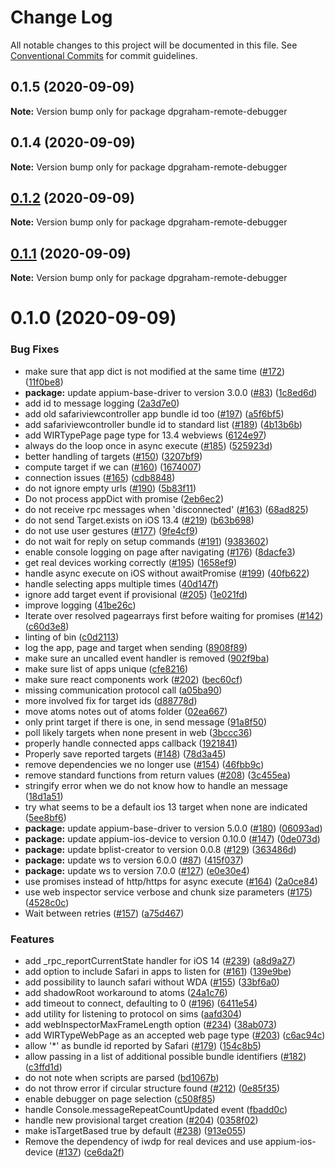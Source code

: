 # Change Log

All notable changes to this project will be documented in this file.
See [Conventional Commits](https://conventionalcommits.org) for commit guidelines.

## 0.1.5 (2020-09-09)

**Note:** Version bump only for package dpgraham-remote-debugger





## 0.1.4 (2020-09-09)

**Note:** Version bump only for package dpgraham-remote-debugger





## [0.1.2](https://github.com/appium/appium-remote-debugger/compare/v0.1.1...v0.1.2) (2020-09-09)

**Note:** Version bump only for package dpgraham-remote-debugger





## [0.1.1](https://github.com/appium/appium-remote-debugger/compare/v0.1.0...v0.1.1) (2020-09-09)

**Note:** Version bump only for package dpgraham-remote-debugger





# 0.1.0 (2020-09-09)


### Bug Fixes

* make sure that app dict is not modified at the same time ([#172](https://github.com/appium/appium-remote-debugger/issues/172)) ([11f0be8](https://github.com/appium/appium-remote-debugger/commit/11f0be83152bc8b4b58ac5dbd7ad1f88b59e24f4))
* **package:** update appium-base-driver to version 3.0.0 ([#83](https://github.com/appium/appium-remote-debugger/issues/83)) ([1c8ed6d](https://github.com/appium/appium-remote-debugger/commit/1c8ed6d610c7fb32e5c7329a05346de89cce0125))
* add id to message logging ([2a3d7e0](https://github.com/appium/appium-remote-debugger/commit/2a3d7e03f0cd44f9595421be54f993ff78507aaf))
* add old safariviewcontroller app bundle id too ([#197](https://github.com/appium/appium-remote-debugger/issues/197)) ([a5f6bf5](https://github.com/appium/appium-remote-debugger/commit/a5f6bf5f3f686ae338c06f94626c3b7fea4124fc))
* add safariviewcontroller bundle id to standard list ([#189](https://github.com/appium/appium-remote-debugger/issues/189)) ([4b13b6b](https://github.com/appium/appium-remote-debugger/commit/4b13b6b4c32daf1bff5c23b979882f3985b7a90e))
* add WIRTypePage page type for 13.4 webviews ([6124e97](https://github.com/appium/appium-remote-debugger/commit/6124e979ba45d1e383ab4ec3326de20c0834f42b))
* always do the loop once in async execute ([#185](https://github.com/appium/appium-remote-debugger/issues/185)) ([525923d](https://github.com/appium/appium-remote-debugger/commit/525923df498f3a4745e5538677ba5dc4d07e7f5a))
* better handling of targets ([#150](https://github.com/appium/appium-remote-debugger/issues/150)) ([3207bf9](https://github.com/appium/appium-remote-debugger/commit/3207bf91d1f51c3ab841bb4370fd849208fab26e))
* compute target if we can ([#160](https://github.com/appium/appium-remote-debugger/issues/160)) ([1674007](https://github.com/appium/appium-remote-debugger/commit/16740076151136cb3170c0b9580f41e019b5328d))
* connection issues ([#165](https://github.com/appium/appium-remote-debugger/issues/165)) ([cdb8848](https://github.com/appium/appium-remote-debugger/commit/cdb8848cba62dababa967b6240f00a7512caedb7))
* do not ignore empty urls ([#190](https://github.com/appium/appium-remote-debugger/issues/190)) ([5b83f11](https://github.com/appium/appium-remote-debugger/commit/5b83f111f6747047bbd1f79c65e1010e55a1485a))
* Do not process appDict with promise ([2eb6ec2](https://github.com/appium/appium-remote-debugger/commit/2eb6ec2670ae4200032005ce3e625f3d1b076597))
* do not receive rpc messages when 'disconnected' ([#163](https://github.com/appium/appium-remote-debugger/issues/163)) ([68ad825](https://github.com/appium/appium-remote-debugger/commit/68ad825c5cb3b59b890fef973971bf47677976af))
* do not send Target.exists on iOS 13.4 ([#219](https://github.com/appium/appium-remote-debugger/issues/219)) ([b63b698](https://github.com/appium/appium-remote-debugger/commit/b63b698e14328391a55d4022919b20c2ee469e40))
* do not use user gestures ([#177](https://github.com/appium/appium-remote-debugger/issues/177)) ([9fe4cf9](https://github.com/appium/appium-remote-debugger/commit/9fe4cf9f8bc94b4726da44f6b1133d9929e95279))
* do not wait for reply on setup commands ([#191](https://github.com/appium/appium-remote-debugger/issues/191)) ([9383602](https://github.com/appium/appium-remote-debugger/commit/93836027751b672d01ce1f8c9209dee826192a89))
* enable console logging on page after navigating ([#176](https://github.com/appium/appium-remote-debugger/issues/176)) ([8dacfe3](https://github.com/appium/appium-remote-debugger/commit/8dacfe39a218b77c14167f4ae8e33c17bb97691b))
* get real devices working correctly ([#195](https://github.com/appium/appium-remote-debugger/issues/195)) ([1658ef9](https://github.com/appium/appium-remote-debugger/commit/1658ef9e856b0082699f2d24168d499d12f6b617))
* handle async execute on iOS without awaitPromise ([#199](https://github.com/appium/appium-remote-debugger/issues/199)) ([40fb622](https://github.com/appium/appium-remote-debugger/commit/40fb622eba5fca820636421b1d588bb99d6c6965))
* handle selecting apps multiple times ([40d147f](https://github.com/appium/appium-remote-debugger/commit/40d147f5049e112e685d1cbd5538e666286868cd))
* ignore add target event if provisional ([#205](https://github.com/appium/appium-remote-debugger/issues/205)) ([1e021fd](https://github.com/appium/appium-remote-debugger/commit/1e021fd7f9f994864b1323589b8d9fdb954c2f73))
* improve logging ([41be26c](https://github.com/appium/appium-remote-debugger/commit/41be26cd6ba0c1c50fde55c87025d3dcb2f120db))
* Iterate over resolved pagearrays first before waiting for promises ([#142](https://github.com/appium/appium-remote-debugger/issues/142)) ([c60d3e8](https://github.com/appium/appium-remote-debugger/commit/c60d3e8531dd3f14dcd4cdfc5dacb0586a38b8c5))
* linting of bin ([c0d2113](https://github.com/appium/appium-remote-debugger/commit/c0d2113fa8e5268d288006e80a1b59f76c030170))
* log the app, page and target when sending ([8908f89](https://github.com/appium/appium-remote-debugger/commit/8908f8938f8cb474b2ba5af8364c7ba9cbb16734))
* make sure an uncalled event handler is removed ([902f9ba](https://github.com/appium/appium-remote-debugger/commit/902f9ba77e02e9de42a6bc28e49be551a0b1fb46))
* make sure list of apps unique ([cfe8216](https://github.com/appium/appium-remote-debugger/commit/cfe82169271991eef0ccdcdee890e1d50539a59e))
* make sure react components work ([#202](https://github.com/appium/appium-remote-debugger/issues/202)) ([bec60cf](https://github.com/appium/appium-remote-debugger/commit/bec60cf9bc6005e97e481708431218910d77fda8))
* missing communication protocol call ([a05ba90](https://github.com/appium/appium-remote-debugger/commit/a05ba90497029654db338ba122f6a71af8a589b2))
* more involved fix for target ids ([d88778d](https://github.com/appium/appium-remote-debugger/commit/d88778db449adc948ed9e09299dc499363d392db))
* move atoms notes out of atoms folder ([02ea667](https://github.com/appium/appium-remote-debugger/commit/02ea667c2adb08d3f2d4eeee9e60202c2c25a70e))
* only print target if there is one, in send message ([91a8f50](https://github.com/appium/appium-remote-debugger/commit/91a8f50738a3ae6b27e3b7aa25eacb4c24d952f4))
* poll likely targets when none present in web ([3bccc36](https://github.com/appium/appium-remote-debugger/commit/3bccc3662e0d70f2549922068fc911baba659217))
* properly handle connected apps callback ([1921841](https://github.com/appium/appium-remote-debugger/commit/1921841755dd51beafd2824ddaa616ad9d20a6dd))
* Properly save reported targets ([#148](https://github.com/appium/appium-remote-debugger/issues/148)) ([78d3a45](https://github.com/appium/appium-remote-debugger/commit/78d3a45ca887b22a994aab232d91e282a3363b91))
* remove dependencies we no longer use ([#154](https://github.com/appium/appium-remote-debugger/issues/154)) ([46fbb9c](https://github.com/appium/appium-remote-debugger/commit/46fbb9c8e0b32f2cb580cae2c85bcaab336c205d))
* remove standard functions from return values ([#208](https://github.com/appium/appium-remote-debugger/issues/208)) ([3c455ea](https://github.com/appium/appium-remote-debugger/commit/3c455ea9eaf4b401e8206e22375a8494bbb680d4))
* stringify error when we do not know how to handle an message ([18d1a51](https://github.com/appium/appium-remote-debugger/commit/18d1a518b94b51000e98960c654c4ebad3b667be))
* try what seems to be a default ios 13 target when none are indicated ([5ee8bf6](https://github.com/appium/appium-remote-debugger/commit/5ee8bf67fe8dcb1756913f81b6ff62b7f533987d))
* **package:** update appium-base-driver to version 5.0.0 ([#180](https://github.com/appium/appium-remote-debugger/issues/180)) ([06093ad](https://github.com/appium/appium-remote-debugger/commit/06093ad14ebc78115bf4285b0969f6cbf9b043d9))
* **package:** update appium-ios-device to version 0.10.0 ([#147](https://github.com/appium/appium-remote-debugger/issues/147)) ([0de073d](https://github.com/appium/appium-remote-debugger/commit/0de073d8295207b0b9f49d47255ad4ec949574ef))
* **package:** update bplist-creator to version 0.0.8 ([#129](https://github.com/appium/appium-remote-debugger/issues/129)) ([363486d](https://github.com/appium/appium-remote-debugger/commit/363486d9c2f6923b50b6ac216e90a270c3a12785))
* **package:** update ws to version 6.0.0 ([#87](https://github.com/appium/appium-remote-debugger/issues/87)) ([415f037](https://github.com/appium/appium-remote-debugger/commit/415f03767cff6d5b2be12a8f77066907cb3cadc6))
* **package:** update ws to version 7.0.0 ([#127](https://github.com/appium/appium-remote-debugger/issues/127)) ([e0e30e4](https://github.com/appium/appium-remote-debugger/commit/e0e30e4360ec04899f67c691392bc3f35bf36924))
* use promises instead of http/https for async execute ([#164](https://github.com/appium/appium-remote-debugger/issues/164)) ([2a0ce84](https://github.com/appium/appium-remote-debugger/commit/2a0ce845b479326b6f55139d0ae53b08cc417dc6))
* use web inspector service verbose and chunk size parameters ([#175](https://github.com/appium/appium-remote-debugger/issues/175)) ([4528c0c](https://github.com/appium/appium-remote-debugger/commit/4528c0cc978f14bf6a4ab4c708ecf687773522e7))
* Wait between retries ([#157](https://github.com/appium/appium-remote-debugger/issues/157)) ([a75d467](https://github.com/appium/appium-remote-debugger/commit/a75d467e964660b43f9773abbc876199e3b2b4a2))


### Features

* add _rpc_reportCurrentState handler for iOS 14 ([#239](https://github.com/appium/appium-remote-debugger/issues/239)) ([a8d9a27](https://github.com/appium/appium-remote-debugger/commit/a8d9a27dc4f4386b0d5baaba7e9bbf4dd13a4f73))
* add option to include Safari in apps to listen for ([#161](https://github.com/appium/appium-remote-debugger/issues/161)) ([139e9be](https://github.com/appium/appium-remote-debugger/commit/139e9be387243d301dc7bf55702051ed2cde2566))
* add possibility to launch safari without WDA ([#155](https://github.com/appium/appium-remote-debugger/issues/155)) ([33bf6a0](https://github.com/appium/appium-remote-debugger/commit/33bf6a0a7c9bba692387739be154f89afa22d734))
* add shadowRoot workaround to atoms ([24a1c76](https://github.com/appium/appium-remote-debugger/commit/24a1c76562a88b03bf12e13d7bbe193ee71aff9d))
* add timeout to connect, defaulting to 0 ([#196](https://github.com/appium/appium-remote-debugger/issues/196)) ([6411e54](https://github.com/appium/appium-remote-debugger/commit/6411e549a2c606439dc8595d082b619c213bbef7))
* add utility for listening to protocol on sims ([aafd304](https://github.com/appium/appium-remote-debugger/commit/aafd304393783390576173aebd8c963de7d135b5))
* add webInspectorMaxFrameLength option ([#234](https://github.com/appium/appium-remote-debugger/issues/234)) ([38ab073](https://github.com/appium/appium-remote-debugger/commit/38ab073d3d56fd1627472bae296216ab6822b4dc))
* add WIRTypeWebPage as an accepted web page type ([#203](https://github.com/appium/appium-remote-debugger/issues/203)) ([c6ac94c](https://github.com/appium/appium-remote-debugger/commit/c6ac94c77faa828c6f06a2dcadc47045deebe7f2))
* allow '*' as bundle id reported by Safari ([#179](https://github.com/appium/appium-remote-debugger/issues/179)) ([154c8b5](https://github.com/appium/appium-remote-debugger/commit/154c8b5bbeb62923f61f34f0aaddf9b0e8d5c1f5))
* allow passing in a list of additional possible bundle identifiers ([#182](https://github.com/appium/appium-remote-debugger/issues/182)) ([c3ffd1d](https://github.com/appium/appium-remote-debugger/commit/c3ffd1df16c3e55aa11dcd52a449069e33fd7abc))
* do not note when scripts are parsed ([bd1067b](https://github.com/appium/appium-remote-debugger/commit/bd1067bb3e1ee3a1877db4589540f9278be7db5d))
* do not throw error if circular structure found ([#212](https://github.com/appium/appium-remote-debugger/issues/212)) ([0e85f35](https://github.com/appium/appium-remote-debugger/commit/0e85f352d5859df70c20664cb4745c4d810c8e33))
* enable debugger on page selection ([c508f85](https://github.com/appium/appium-remote-debugger/commit/c508f85ca384fc4c7f92032fa759960eea78cb54))
* handle Console.messageRepeatCountUpdated event ([fbadd0c](https://github.com/appium/appium-remote-debugger/commit/fbadd0cea72106ae0f7342b7c441a6443479eb4d))
* handle new provisional target creation ([#204](https://github.com/appium/appium-remote-debugger/issues/204)) ([0358f02](https://github.com/appium/appium-remote-debugger/commit/0358f029703d00d0463a529767c09114b3f561b3))
* make isTargetBased true by default ([#238](https://github.com/appium/appium-remote-debugger/issues/238)) ([913e055](https://github.com/appium/appium-remote-debugger/commit/913e055c69612a0fdf9e02cda0593cc562f0d5b2))
* Remove the dependency of iwdp for real devices and use appium-ios-device ([#137](https://github.com/appium/appium-remote-debugger/issues/137)) ([ce6da2f](https://github.com/appium/appium-remote-debugger/commit/ce6da2f101a0ac698628254a5bb05d0cead7384e))
